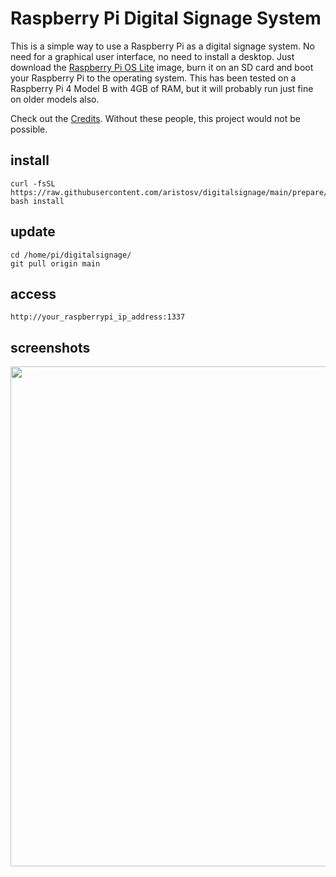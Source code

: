 # Raspberry Pi Digital Signage System

This is a simple way to use a Raspberry Pi as a digital signage system. No need for a graphical user interface, no need to install a desktop. Just download the [Raspberry Pi OS Lite](https://www.raspberrypi.com/software/operating-systems/) image, burn it on an SD card and boot your Raspberry Pi to the operating system. This has been tested on a Raspberry Pi 4 Model B with 4GB of RAM, but it will probably run just fine on older models also.

Check out the [Credits](https://github.com/aristosv/digitalsignage/blob/main/CREDITS.md). Without these people, this project would not be possible.

## install
```
curl -fsSL https://raw.githubusercontent.com/aristosv/digitalsignage/main/prepare/install
bash install
```

## update
```
cd /home/pi/digitalsignage/
git pull origin main
```

## access
```
http://your_raspberrypi_ip_address:1337
```

## screenshots
<p align="center">
  <img width="533" height="800" src="https://raw.githubusercontent.com/aristosv/digitalsignage/main/media/interface/mobile.png">
</p>
